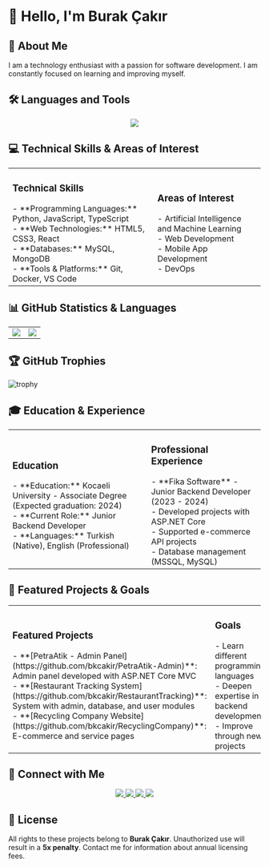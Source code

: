 # 👋 Hello, I'm Burak Çakır

## 🚀 About Me
I am a technology enthusiast with a passion for software development. I am constantly focused on learning and improving myself.

## 🛠️ Languages and Tools
<div align="center">
  <img src="https://skillicons.dev/icons?i=python,java,js,ts,html,css,react,dotnet,cs,mysql,mongodb,git,docker,vscode,github,linux" />
</div>

## 💻 Technical Skills & Areas of Interest
<table>
  <tr>
    <td>
      <h3>Technical Skills</h3>
      - **Programming Languages:** Python, JavaScript, TypeScript<br>
      - **Web Technologies:** HTML5, CSS3, React<br>
      - **Databases:** MySQL, MongoDB<br>
      - **Tools & Platforms:** Git, Docker, VS Code
    </td>
    <td>
      <h3>Areas of Interest</h3>
      - Artificial Intelligence and Machine Learning<br>
      - Web Development<br>
      - Mobile App Development<br>
      - DevOps
    </td>
  </tr>
</table>

## 📊 GitHub Statistics & Languages
<table>
  <tr>
    <td>
      <img src="https://github-readme-stats.vercel.app/api?username=bkcakir&show_icons=true&theme=radical" />
    </td>
    <td>
      <img src="https://github-readme-stats.vercel.app/api/top-langs/?username=bkcakir&theme=radical&layout=compact&langs_count=8" />
    </td>
  </tr>
</table>

## 🏆 GitHub Trophies
![trophy](https://github-profile-trophy.vercel.app/?username=bkcakir&theme=radical&no-frame=false&no-bg=true&margin-w=4)

## 🎓 Education & Experience
<table>
  <tr>
    <td>
      <h3>Education</h3>
      - **Education:** Kocaeli University - Associate Degree (Expected graduation: 2024)<br>
      - **Current Role:** Junior Backend Developer<br>
      - **Languages:** Turkish (Native), English (Professional)
    </td>
    <td>
      <h3>Professional Experience</h3>
      - **Fika Software** - Junior Backend Developer (2023 - 2024)<br>
      - Developed projects with ASP.NET Core<br>
      - Supported e-commerce API projects<br>
      - Database management (MSSQL, MySQL)
    </td>
  </tr>
</table>

## 📂 Featured Projects & Goals
<table>
  <tr>
    <td>
      <h3>Featured Projects</h3>
      - **[PetraAtik - Admin Panel](https://github.com/bkcakir/PetraAtik-Admin)**: Admin panel developed with ASP.NET Core MVC<br>
      - **[Restaurant Tracking System](https://github.com/bkcakir/RestaurantTracking)**: System with admin, database, and user modules<br>
      - **[Recycling Company Website](https://github.com/bkcakir/RecyclingCompany)**: E-commerce and service pages
    </td>
    <td>
      <h3>Goals</h3>
      - Learn different programming languages<br>
      - Deepen expertise in backend development<br>
      - Improve through new projects
    </td>
  </tr>
</table>

## 🤝 Connect with Me
<div align="center">
  <a href="https://github.com/bkcakir" target="_blank">
    <img src="https://img.shields.io/badge/GitHub-100000?style=for-the-badge&logo=github&logoColor=white" />
  </a>
  <a href="https://linkedin.com/in/burakcakir" target="_blank">
    <img src="https://img.shields.io/badge/LinkedIn-0077B5?style=for-the-badge&logo=linkedin&logoColor=white" />
  </a>
  <a href="mailto:burak.kaan@domain.com" target="_blank">
    <img src="https://img.shields.io/badge/Gmail-D14836?style=for-the-badge&logo=gmail&logoColor=white" />
  </a>
  <a href="https://twitter.com/bkcakir" target="_blank">
    <img src="https://img.shields.io/badge/Twitter-1DA1F2?style=for-the-badge&logo=twitter&logoColor=white" />
  </a>
</div>

## 📝 License
All rights to these projects belong to **Burak Çakır**. Unauthorized use will result in a **5x penalty**. Contact me for information about annual licensing fees.



